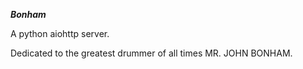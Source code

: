 ***Bonham***

A python aiohttp server.

Dedicated to the greatest drummer of all times MR. JOHN BONHAM.
